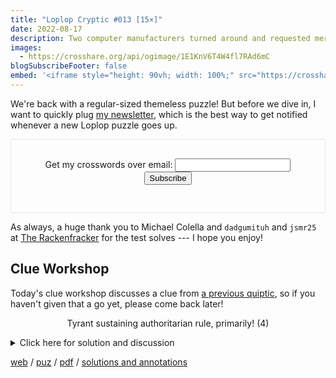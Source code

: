 ```yaml
---
title: "Loplop Cryptic #013 [15×]"
date: 2022-08-17
description: Two computer manufacturers turned around and requested merchandise's return (8)
images:
  - https://crosshare.org/api/ogimage/1E1KnV6T4W4fl7RAd6mC
blogSubscribeFooter: false
embed: '<iframe style="height: 90vh; width: 100%;" src="https://crosshare.org/embed/1E1KnV6T4W4fl7RAd6mC/ArvGvNkiqJRS71DkcyTunpgI9hr2" frameborder="0" allowfullscreen="true" allowtransparency="true"></iframe>'
---
```


We're back with a regular-sized themeless puzzle! But before we dive in, I want
to quickly plug [my newsletter](https://www.getrevue.co/profile/loplop), which
is the best way to get notified whenever a new Loplop puzzle goes up.

<div id="buttondown-embed" style="border:1px solid #E6E6E6;padding:30px;text-align:center;">
<form
  action="https://buttondown.email/api/emails/embed-subscribe/loplop"
  method="post"
  target="popupwindow"
  onsubmit="window.open('https://buttondown.email/loplop', 'popupwindow')"
  class="embeddable-buttondown-form"
>
  <label for="bd-email">Get my crosswords over email:</label>
  <input type="email" name="email" id="bd-email" />
  <input type="submit" value="Subscribe" />
</form>
</div>

As always, a huge thank you to Michael Colella and `dadgumituh` and `jsmr25` at
[The Rackenfracker](https://www.therackenfracker.com/) for the test solves ---
I hope you enjoy!

## Clue Workshop

Today's clue workshop discusses a clue from [a previous
quiptic](/crosswords/009), so if you haven't given that a go yet, please come
back later!

<p style="text-align:center">
Tyrant sustaining authoritarian rule, primarily! (4)
</p>

<details>
<summary>Click here for solution and discussion</summary>

- **Answer:** TSAR
- **Definition:** Tyrant sustaining authoritarian rule, primarily!
- **Wordplay:**  T[yrant] S[ustaining] A[uthoritarian] R[ule]

This is actually a clue I regret, simply because it's too easy! I've learnt to
make the clues for the shortest entries (so three-, four-, maybe even
five-letter entries) as hard as I'm willing to push it in the puzzle, since
otherwise those entries are just gimmes, neither challenging nor entertaining
to solvers.

To put another way: the shorter an entry is, the easier it gets, in the absence
of a countervailing increase in cluing difficulty. With the _shortest_ entries,
you shouldn't hold back from cranking up the difficulty as far as you're
willing to go.

</details>

[web](https://crosshare.org/crosswords/1E1KnV6T4W4fl7RAd6mC/loplop-cryptic-013-15x)
/ [puz](/crosswords/loplop-013.puz)
/ [pdf](/crosswords/loplop-013.pdf)
/ [solutions and annotations](/crosswords/loplop-013-solutions.pdf)
